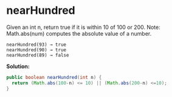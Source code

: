 # nearHundred

Given an int n, return true if it is within 10 of 100 or 200. Note: Math.abs(num) computes the absolute value of a number.

```
nearHundred(93) → true
nearHundred(90) → true
nearHundred(89) → false
```

**Solution:**

```java
public boolean nearHundred(int n) {
  return (Math.abs(100-n) <= 10) || (Math.abs(200-n) <=10);
}
```